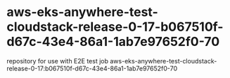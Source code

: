 # aws-eks-anywhere-test-cloudstack-release-0-17-b067510f-d67c-43e4-86a1-1ab7e97652f0-70
repository for use with E2E test job aws-eks-anywhere-test-cloudstack-release-0-17:b067510f-d67c-43e4-86a1-1ab7e97652f0-70
